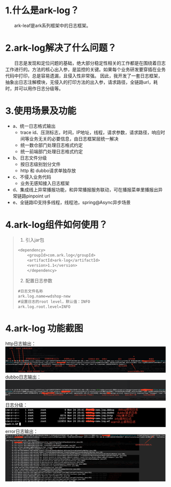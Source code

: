# 1.什么是ark-log？
&emsp;&emsp;ark-leaf是ark系列框架中的日志框架。
# 2.ark-log解决了什么问题？
&emsp;&emsp;日志是发现和定位问题的基础，绝大部分稳定性相关的工作都是在围绕着日志工作进行的。方法的核心出入参，是监控的关键。如果每个业务研发要穿插在业务代码中打印，总是容易遗漏，且侵入性非常强。
因此，我开发了一套日志框架，抽象出日志注解模块，无侵入的打印方法的出入参，请求路径，全链路url，耗时，并可以用作日志分级等。
# 3.使用场景及功能
- a、统一日志格式输出
    - trace id、压测标志，时间，IP地址，线程，请求参数，请求路径，响应时间等业务无关的必要信息，由日志框架层统一解决
    - 统一数仓部门处理日志格式约定
    - 统一前端部门处理日志格式约定
- b、日志文件分级
    - 按日志级别划分文件
    - http 和 dubbo请求单独存放
- c、不侵入业务代码
    - 业务无感知接入日志框架
- d、集成线上异常播报功能，和异常播报服务联动，可在播报菜单里播报出异常链路pinpoint url
- e、全链路ID支持多线程，线程池，spring@Async异步场景
# 4.ark-log组件如何使用？
> 1. 引入jar包
> ```
> <dependency>
>     <groupId>com.ark.log</groupId>
>     <artifactId>ark-log</artifactId>
>     <version>1.1</version>
>     </dependency>
>```
> 2. 配置日志参数
> ```
> #日志文件名称
> ark.log.name=wdshop-new
> #设置日志的root level，默认值：INFO
> ark.log.root.level=INFO
>```
# 4.ark-log 功能截图
http日志输出：<br/>
![http日志输出](https://github.com/javaboy863/ark-log/blob/main/img/1.png "http日志输出")<br/>
dubbo日志输出：<br/>
![dubbo日志输出](https://github.com/javaboy863/ark-log/blob/main/img/2.png "dubbo日志输出")<br/>
日志分级：<br/>
![日志分级](https://github.com/javaboy863/ark-log/blob/main/img/3.png "日志分级")<br/>
error日志输出：<br/>
![error日志输出](https://github.com/javaboy863/ark-log/blob/main/img/4.png "error日志输出")<br/>
